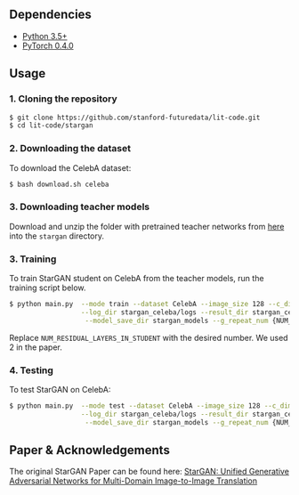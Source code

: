 ## Dependencies
* [Python 3.5+](https://www.continuum.io/downloads)
* [PyTorch 0.4.0](http://pytorch.org/)


## Usage

### 1. Cloning the repository
```bash
$ git clone https://github.com/stanford-futuredata/lit-code.git
$ cd lit-code/stargan
```

### 2. Downloading the dataset
To download the CelebA dataset:
```bash
$ bash download.sh celeba
```
### 3. Downloading teacher models
Download and unzip the folder with pretrained teacher networks from
[here](https://drive.google.com/open?id=17C6IRZsOjHxp2d5YGjVXaMzFjQQn_zTG) into the `stargan` directory.

### 3. Training
To train StarGAN student on CelebA from the teacher models, run the training script below.

```bash
$ python main.py  --mode train --dataset CelebA --image_size 128 --c_dim 5 --sample_dir stargan_celeba/samples \
                  --log_dir stargan_celeba/logs --result_dir stargan_celeba/results --selected_attrs Black_Hair Blond_Hair Brown_Hair Male Young \
                   --model_save_dir stargan_models --g_repeat_num {NUM_RESIDUAL_LAYERS_IN_STUDENT}
```

Replace `NUM_RESIDUAL_LAYERS_IN_STUDENT` with the desired number. We used 2 in
the paper.

### 4. Testing

To test StarGAN on CelebA:

```bash
$ python main.py  --mode test --dataset CelebA --image_size 128 --c_dim 5 --sample_dir stargan_celeba/samples \
                  --log_dir stargan_celeba/logs --result_dir stargan_celeba/results --selected_attrs Black_Hair Blond_Hair Brown_Hair Male Young \
                   --model_save_dir stargan_models --g_repeat_num {NUM_RESIDUAL_LAYERS_IN_STUDENT}
```


## Paper & Acknowledgements
The original StarGAN Paper can be found here:
[StarGAN: Unified Generative Adversarial Networks for Multi-Domain Image-to-Image Translation](https://arxiv.org/abs/1711.09020)
